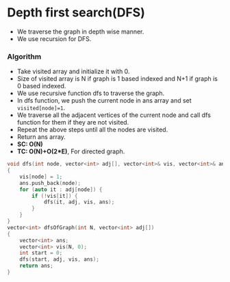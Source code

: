 # Depth first search(DFS)

-   We traverse the graph in depth wise manner.
-   We use recursion for DFS.

### Algorithm

-   Take visited array and initialize it with 0.
-   Size of visited array is N if graph is 1 based indexed and N+1 if graph is 0 based indexed.
-   We use recursive function dfs to traverse the graph.
-   In dfs function, we push the current node in ans array and set `visited[node]=1`.
-   We traverse all the adjacent vertices of the current node and call dfs function for them if they are not visited.
-   Repeat the above steps until all the nodes are visited.
-   Return ans array.
-   **SC: O(N)**
-   **TC: O(N)+O(2\*E)**, For directed graph.

```cpp
void dfs(int node, vector<int> adj[], vector<int>& vis, vector<int>& ans)
{
    vis[node] = 1;
    ans.push_back(node);
    for (auto it : adj[node]) {
        if (!vis[it]) {
            dfs(it, adj, vis, ans);
        }
    }
}
vector<int> dfsOfGraph(int N, vector<int> adj[])
{
    vector<int> ans;
    vector<int> vis(N, 0);
    int start = 0;
    dfs(start, adj, vis, ans);
    return ans;
}
```
